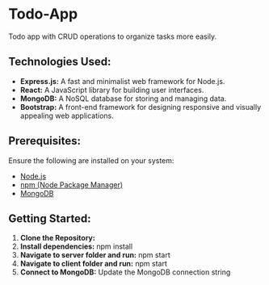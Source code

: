 # Todo-App

Todo app with CRUD operations to organize tasks more easily.

## Technologies Used:

- **Express.js:** A fast and minimalist web framework for Node.js.
- **React:** A JavaScript library for building user interfaces.
- **MongoDB:** A NoSQL database for storing and managing data.
- **Bootstrap:** A front-end framework for designing responsive and visually appealing web applications.

## Prerequisites:

Ensure the following are installed on your system:

- [Node.js](https://nodejs.org/)
- [npm (Node Package Manager)](https://www.npmjs.com/)
- [MongoDB](https://www.mongodb.com/)

## Getting Started:

1. **Clone the Repository:**
2. **Install dependencies:** npm install
3. **Navigate to server folder and run:** npm start
4. **Navigate to client folder and run:** npm start
5. **Connect to MongoDB:** Update the MongoDB connection string
